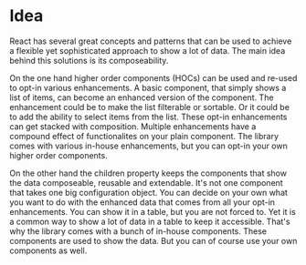 # Idea

React has several great concepts and patterns that can be used to achieve a flexible yet sophisticated approach to show a lot of data. The main idea behind this solutions is its composeability.

On the one hand higher order components (HOCs) can be used and re-used to opt-in various enhancements. A basic component, that simply shows a list of items, can become an enhanced version of the component. The enhancement could be to make the list filterable or sortable. Or it could be to add the ability to select items from the list. These opt-in enhancements can get stacked with composition. Multiple enhancements have a compound effect of functionalites on your plain component.
The library comes with various in-house enhancements, but you can opt-in your own higher order components.

On the other hand the children property keeps the components that show the data composeable, reusable and extendable. It's not one component that takes one big configuration object. You can decide on your own what you want to do with the enhanced data that comes from all your opt-in enhancements. You can show it in a table, but you are not forced to. Yet it is a common way to show a lot of data in a table to keep it accessible. That's why the library comes with a bunch of in-house components. These components are used to show the data. But you can of course use your own components as well.
